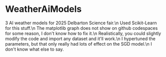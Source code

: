 # WeatherAiModels
3 AI weather models for 2025 Delbarton Science fair.\n
Used Scikit-Learn for this stuff.\n
The matplotlib graph does not show on github codespaces for some reason, I don't know how to fix it.\n
Realistically, you could slightly modify the code and import any dataset and it'll work.\n
I hypertuned the parameters, but that only really had lots of effect on the SGD model.\n
I don't know what else to say.
